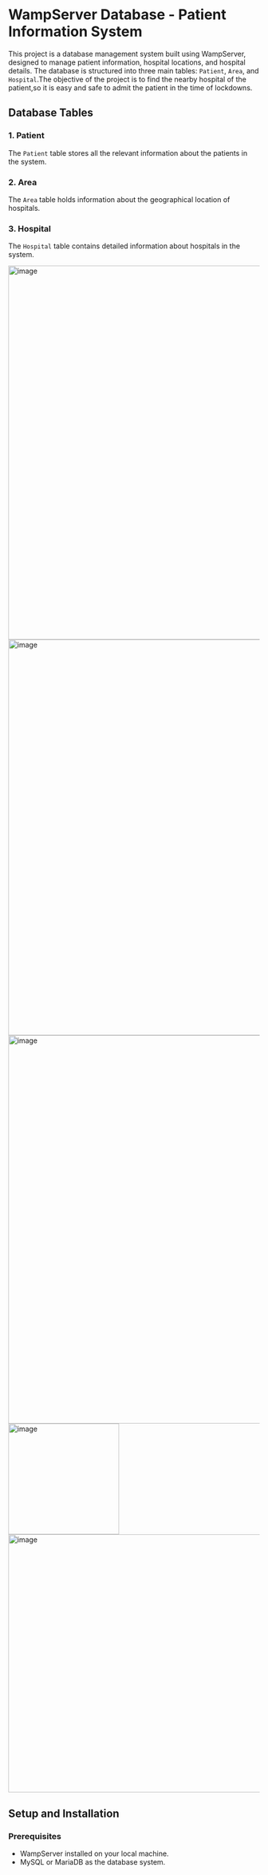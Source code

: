 # WampServer Database - Patient Information System

This project is a database management system built using WampServer, designed to manage patient information, hospital locations, and hospital details. The database is structured into three main tables: `Patient`, `Area`, and `Hospital`.The objective of the project is to find the nearby hospital of the patient,so it is easy and safe to admit the patient in the time of lockdowns.

## Database Tables

### 1. Patient
The `Patient` table stores all the relevant information about the patients in the system.



### 2. Area
The `Area` table holds information about the geographical location of hospitals.


### 3. Hospital
The `Hospital` table contains detailed information about hospitals in the system.

<img width="749" alt="image" src="https://github.com/user-attachments/assets/9f81bf23-7b8b-49c2-9255-f94a562113f7">
<img width="793" alt="image" src="https://github.com/user-attachments/assets/9c3441b3-b113-42be-a753-13eef838ceca">
<img width="778" alt="image" src="https://github.com/user-attachments/assets/003ea712-22b4-4352-8c42-e033cf6374b6">
<img width="222" alt="image" src="https://github.com/user-attachments/assets/96959c01-3ec2-484d-976a-332cadab3178">
<img width="517" alt="image" src="https://github.com/user-attachments/assets/6becfa50-d3c7-49b1-9e32-173a3b9036a3">


## Setup and Installation

### Prerequisites
- WampServer installed on your local machine.
- MySQL or MariaDB as the database system.


